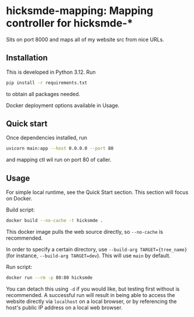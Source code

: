# hicksmde-mapping: Mapping controller for hicksmde-*

Sits on port 8000 and maps all of my website src from nice URLs.

## Installation

This is developed in Python 3.12. Run

```bash
pip install -r requirements.txt
```

to obtain all packages needed.

Docker deployment options available in Usage.

## Quick start

Once dependencies installed, run

```bash
uvicorn main:app --host 0.0.0.0 --port 80
```

and mapping ctl wil run on port 80 of caller.

## Usage

For simple local runtime, see the Quick Start section. This section will focus on Docker.

Build script:

```bash
docker build --no-cache -t hicksmde .
```

This docker image pulls the web source directly, so `--no-cache` is recommended.

In order to specify a certain directory, use `--build-arg TARGET={tree_name}` (for instance, `--build-arg TARGET=dev`). This will use `main` by default.

Run script:

```bash
docker run --rm -p 80:80 hicksmde
```

You can detach this using `-d` if you would like, but testing first without is recommended. A successful run will result in being able to access the website directly via `localhost` on a local browser, or by referencing the host's public IP address on a local web browser.
